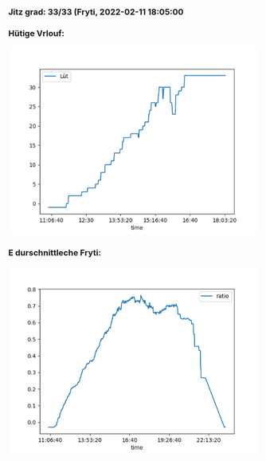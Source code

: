 ### Jitz grad: 33/33 (Fryti, 2022-02-11 18:05:00

### Hütige Vrlouf:
![Graph](Today.png)

### E durschnittleche Fryti:
![Graph](Fryti.png)